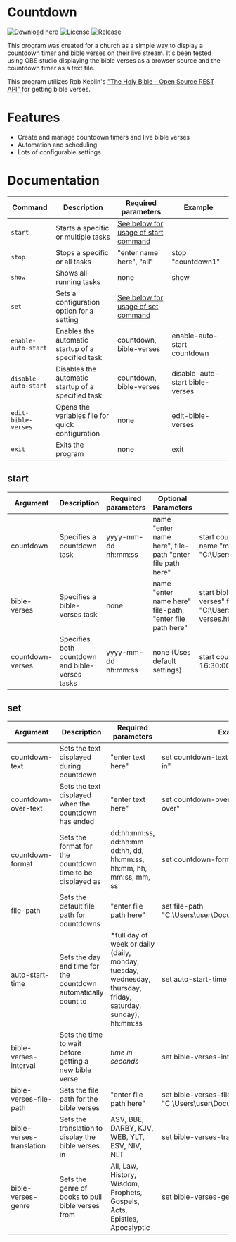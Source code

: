 # Countdown 
[![Download here](https://img.shields.io/badge/Download-Here-blue?style=for-the-badge)](https://github.com/crazy-thing/countdown/releases) [![License](https://img.shields.io/badge/License-GPL--3-0FC269?style=for-the-badge)](https://github.com/crazy-thing/countdown/blob/main/LICENSE) [![Release](https://img.shields.io/badge/Release-v.1.0.0-20A6A5?style=for-the-badge)](https://github.com/crazy-thing/countdown/releases/tag/v1.0.0)

This program was created for a church as a simple way to display a countdown timer and bible verses on their live stream. It's been tested using OBS studio displaying the bible verses as a browser source and the countdown timer as a text file.

This program utilizes Rob Keplin's <a href="https://www.rkeplin.com/the-holy-bible-open-source-rest-api/">"The Holy Bible – Open Source REST API" </a> for getting bible verses.

# Features

- Create and manage countdown timers and live bible verses
- Automation and scheduling
- Lots of configurable settings

# Documentation 


| Command | Description                                       | Required parameters                                         | Example                                  |                       
|---------|---------------------------------------------------|-------------------------------------------------------------|------------------------------------------|
| `start` | Starts a specific or multiple tasks               | [See below for usage of start command](#start)              |                                          |
| `stop`  | Stops a specific or all tasks                     |  "enter name here", "all"                                   | stop "countdown1"                        |
| `show`  | Shows all running tasks                           | none                                                        | show                                     |
| `set`   | Sets a configuration option for a setting         | [See below for usage of set command](#set)                  |                                          |
| `enable-auto-start` | Enables the automatic startup of a specified task  | countdown,  bible-verses                       | enable-auto-start countdown              |
| `disable-auto-start`| Disables the automatic startup of a specified task | countdown, bible-verses                        | disable-auto-start bible-verses          |
| `edit-bible-verses` | Opens the variables file for quick configuration   | none                                           | edit-bible-verses                        |
| `exit`  | Exits the program                                 |  none                                                       | exit                                     |                                


## start

| Argument | Description                                            | Required parameters | Optional Parameters                                                 | Example                                                                                                  |                       
|----------|--------------------------------------------------------|---------------------|---------------------------------------------------------------------|----------------------------------------------------------------------------------------------------------|
| countdown| Specifies a countdown task                             | yyyy-mm-dd hh:mm:ss | name "enter name here", file-path "enter file path here"            | start countdown 2023-10-10 16:30:00 name "my countdown" file-path "C:\Users\User\Documents\countdown.txt"|
| bible-verses| Specifies a bible-verses task                       | none                | name "enter name here" file-path, "enter file path here"            | start bible-verses name "new bible verses" file-path "C:\Users\User\Documents\bible-verses.html"         |
| countdown-verses| Specifies both countdown and bible-verses tasks | yyyy-mm-dd hh:mm:ss | none (Uses default settings)                                        | start countdown-verses 2023-10-10 16:30:00                                                               |

##  set 

| Argument                 | Description                                                    | Required parameters                                                       | Example                                                         |                       
|--------------------------|----------------------------------------------------------------|---------------------------------------------------------------------------|-----------------------------------------------------------------|
| countdown-text           | Sets the text displayed during countdown                       | "enter text here"                                                         | set countdown-text "Livestream begins in"                       |
| countdown-over-text      | Sets the text displayed when the countdown has ended           | "enter text here"                                                         | set countdown-over-text "Countdown over"                        |
| countdown-format         | Sets the format for the countdown time to be displayed as      | dd:hh:mm:ss, dd:hh:mm dd:hh, dd, hh:mm:ss, hh:mm, hh, mm:ss, mm, ss       | set countdown-format hh:mm:ss                                   |
| file-path                | Sets the default file path for countdowns                      | "enter file path here"                                                    | set file-path "C:\Users\user\Documents\countdown.txt"           |
| auto-start-time          | Sets the day and time for the countdown automatically count to | *full day of week or daily (daily, monday, tuesday, wednesday, thursday, friday, saturday, sunday), hh:mm:ss | set auto-start-time monday 16:00:00 | 
| bible-verses-interval    | Sets the time to wait before getting a new bible verse         | *time in seconds*                                                         | set bible-verses-interval 10                                    |
| bible-verses-file-path   | Sets the file path for the bible verses                        | "enter file path here"                                                    | set bible-verses-file-path "C:\Users\user\Documents\verses.html |
| bible-verses-translation | Sets the translation to display the bible verses in            | ASV, BBE, DARBY, KJV, WEB, YLT, ESV, NIV, NLT                             | set bible-verses-translation KJV                                |
| bible-verses-genre       | Sets the genre of books to pull bible verses from              | All, Law, History, Wisdom, Prophets, Gospels, Acts, Epistles, Apocalyptic | set bible-verses-genre Wisdom                                   |

